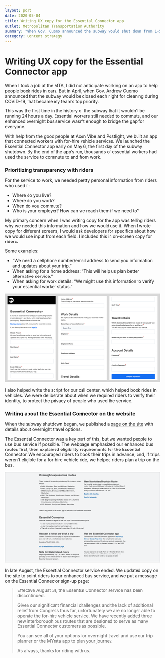 ```yaml
---
layout: post
date: 2020-05-04
title: Writing UX copy for the Essential Connector app
outlet: Metropolitan Transportation Authority
summary: "When Gov. Cuomo announced the subway would shut down from 1-5 a.m. each day during COVID-19, my team built an app in four days to help essential workers commute overnight."
category: Content strategy
---
```


# Writing UX copy for the Essential Connector app

When I took a job at the MTA, I did not anticipate working on an app to help people book rides in cars. But in April, when Gov. Andrew Cuomo announced that the subway would be closed each night for cleaning during COVID-19, that became my team’s top priority.

This was the first time in the history of the subway that it wouldn’t be running 24 hours a day. Essential workers still needed to commute, and our enhanced overnight bus service wasn’t enough to bridge the gap for everyone.

With help from the good people at Axon Vibe and Postlight, we built an app that connected workers with for-hire vehicle services. We launched the Essential Connector app early on May 6, the first day of the subway shutdown. By the end of the app’s run, thousands of essential workers had used the service to commute to and from work.

### Prioritizing transparency with riders

For the service to work, we needed pretty personal information from riders who used it:
- Where do you live?
- Where do you work?
- When do you commute?
- Who is your employer? How can we reach them if we need to?

My primary concern when I was writing copy for the app was telling riders why we needed this information and how we would use it. When I wrote copy for different screens, I would ask developers for specifics about how we would use input from each field. I included this in on-screen copy for riders.

Some examples:
- “We need a cellphone number/email address to send you information and updates about your trip.”
- When asking for a home address: “This will help us plan better alternative service.”
- When asking for work details: “We might use this information to verify your essential worker status.”

<img src="/assets/img/20200504-essential-connector-sign-up-screens.png" alt="Two screenshots side by side, showing a sign-up form for the Essential Connector app. Text underneath many fields explains how the information will be used."/>

I also helped write the script for our call center, which helped book rides in vehicles. We were deliberate about when we required riders to verify their identity, to protect the privacy of people who used the service.

### Writing about the Essential Connector on the website

When the subway shutdown began, we published a [page on the site](https://new.mta.info/coronavirus/overnight) with details about overnight travel options.

The Essential Connector was a key part of this, but we wanted people to use bus service if possible. The webpage emphasized our enhanced bus routes first, then explained eligibility requirements for the Essential Connector. We encouraged riders to book their trips in advance, and, if trips weren’t eligible for a for-hire vehicle ride, we helped riders plan a trip on the bus.

<img src="/assets/img/20200504-essential-connector-overnight-page-cropped.png" alt="A cropped screenshot details enhanced overnight bus service. A section underneath talks about the Essential Connector, including how to plan a trip on the bus if a ride isn’t eligible for the Essential Connector."/>

In late August, the Essential Connector service ended. We updated copy on the site to point riders to our enhanced bus service, and we put a message on the Essential Connector sign-up page:

> Effective August 31, the Essential Connector service has been discontinued.
>
> Given our significant financial challenges and the lack of additional relief from Congress thus far, unfortunately we are no longer able to operate the for-hire vehicle service. We have recently added three new interborough bus routes that are designed to serve as many Essential Connector customers as possible.
>
> You can see all of your options for overnight travel and use our trip planner or the MYmta app to plan your journey.
>
>As always, thanks for riding with us.
